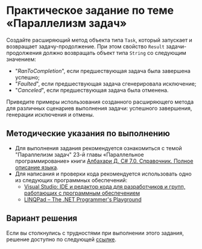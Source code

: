 # Практическое задание по теме «Параллелизм задач»

Создайте расширяющий метод объекта типа `Task`, который запускает и возвращает задачу-продолжение. При этом свойство `Result` задачи-продолжения должно возвращать объект типа `String` со следующим значением:

- "*RanToCompletion*", если предшествующая задача была завершена успешно;
- "*Faulted*", если предшествующая задача сгенерировала исключение;
- "*Canceled*", если предшествующая задача была отменена.

Приведите примеры использования созданного расширяющего метода для различных сценариев выполнения задачи: успешного завершения, генерации исключения и отмены.

## Методические указания по выполнению

- Для выполнения задания рекомендуется ознакомиться с темой "Параллелизм задач" 23-й главы «Параллельное программирование» книги [Албахари Д. C# 7.0. Справочник. Полное описание языка](https://csharpcooking.github.io/theory/AlbahariCSharp7.zip).
- Для написания и проверки кода рекомендуется использовать одно из следующих программных обеспечений:
  - [Visual Studio: IDE и редактор кода для разработчиков и групп, работающих с программным обеспечением](https://visualstudio.microsoft.com/)
  - [LINQPad – The .NET Programmer's Playground](https://www.linqpad.net/)

## Вариант решения

Если вы столкнулись с трудностями при выполнении этого задания, решение доступно по следующей [ссылке](https://github.com/CSharpCooking/ParallelProgramming/blob/Task-Parallelism/Task-Parallelism-Task-Solution/Program.cs).